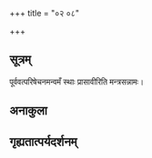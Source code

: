 +++
title = "०२ ०८"

+++
## सूत्रम्
पूर्ववत्परिषेचनमन्वमँ स्थाः प्रासावीरिति मन्त्रसन्नामः।
## अनाकुला

## गृह्यतात्पर्यदर्शनम्

